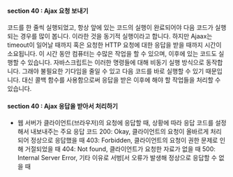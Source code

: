 #### section 40 : Ajax 요청 보내기

코드를 한 줄씩 실행되었고, 항상 앞에 있는 코드의 실행이 완료되어야 다음 코드가 실행되는 경우를 많이 봅니다. 이라한 것을 동기적 실행이라고 합니다.
하지만 Ajaax는 timeout이 일어날 때까지 혹은 요청한 HTTP 요청에 대한 응답을 받을 때까지 시간이 소요됩니다. 이 시간 동안 컴퓨터는 수많은 작업을 할 수 있으며, 이후에 있는 코드도 실행할 수 있습니다. 자바스크립트는 이러한 명령들에 대해 비동기 실행 방식으로 동작합니다. 그래야 불필요한 기다임을 줄일 수 있고 다음 코드를 바로 실행할 수 있기 때문입니다. 대신 콜백 함수를 사용함으로써 응답을 받은 이후에 해야 할 작업들을 처리할 수 있습니다.

#### section 40 : Ajax 응답을 받아서 처리하기

* 웹 서버가 클라이언트(브라우저)의 요청에 응답할 때, 상황에 따라 응답 코드를 설정해서 내보내주는 주요 응답 코드
200: Okay, 클라이언트의 요청이 올바르게 처리되어 정상으로 응답했을 때
403: Forbidden, 클라이언트의 요청이 권한 문제로 인해 거절되었을 때
404: Not found, 클라이언트가 요청한 자료가 없을 때
500: Internal Server Error, 기타 이유로 서벙[서 오류가 발생해 정상으로 응답할 수 없을 때

